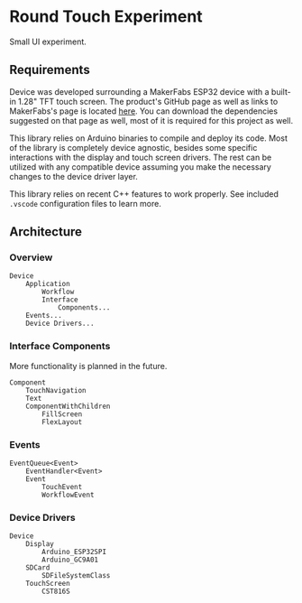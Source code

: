# Round Touch Experiment

Small UI experiment.

## Requirements

Device was developed surrounding a MakerFabs ESP32 device with
a built-in 1.28" TFT touch screen. The product's GitHub page as
well as links to MakerFabs's page is located [here][makerfabslink].
You can download the dependencies suggested on that page as well,
most of it is required for this project as well.

This library relies on Arduino binaries to compile and deploy its code.
Most of the library is completely device agnostic, besides some specific
interactions with the display and touch screen drivers. The rest can be
utilized with any compatible device assuming you make the necessary changes
to the device driver layer.

This library relies on recent C++ features to work properly. See included
`.vscode` configuration files to learn more.

## Architecture

### Overview

```text
Device
    Application
        Workflow
        Interface
            Components...
    Events...
    Device Drivers...
```

### Interface Components

More functionality is planned in the future.

```text
Component
    TouchNavigation
    Text
    ComponentWithChildren
        FillScreen
        FlexLayout
```

### Events

```text
EventQueue<Event>
    EventHandler<Event>
    Event
        TouchEvent
        WorkflowEvent
```

### Device Drivers

```text
Device
    Display
        Arduino_ESP32SPI
        Arduino_GC9A01
    SDCard
        SDFileSystemClass
    TouchScreen
        CST816S
```

[makerfabslink]: https://github.com/Makerfabs/ESP32-S3-Round-SPI-TFT-with-Touch-1.28/tree/main